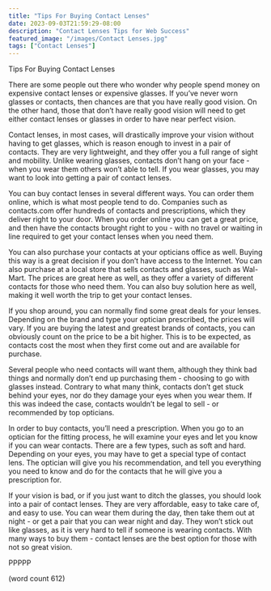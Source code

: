 ```yaml
---
title: "Tips For Buying Contact Lenses"
date: 2023-09-03T21:59:29-08:00
description: "Contact Lenses Tips for Web Success"
featured_image: "/images/Contact Lenses.jpg"
tags: ["Contact Lenses"]
---
```


Tips For Buying Contact Lenses

There are some people out there who wonder why people spend money on expensive contact lenses or expensive glasses.  If you’ve never worn glasses or contacts, then chances are that you have really good vision.  On the other hand, those that don’t have really good vision will need to get either contact lenses or glasses in order to have near perfect vision.

Contact lenses, in most cases, will drastically improve your vision without having to get glasses, which is reason enough to invest in a pair of contacts.  They are very lightweight, and they offer you a full range of sight and mobility.  Unlike wearing glasses, contacts don’t hang on your face - when you wear them others won’t able to tell.  If you wear glasses, you may want to look into getting a pair of contact lenses.

You can buy contact lenses in several different ways.  You can order them online, which is what most people tend to do.  Companies such as contacts.com offer hundreds of contacts and prescriptions, which they deliver right to your door.  When you order online you can get a great price, and then have the contacts brought right to you - with no travel or waiting in line required to get your contact lenses when you need them.

You can also purchase your contacts at your opticians office as well.  Buying this way is a great decision if you don’t have access to the Internet.  You can also purchase at a local store that sells contacts and glasses, such as Wal-Mart.  The prices are great here as well, as they offer a variety of different contacts for those who need them.  You can also buy solution here as well, making it well worth the trip to get your contact lenses.

If you shop around, you can normally find some great deals for your lenses.  Depending on the brand and type your optician prescribed, the prices will vary.  If you are buying the latest and greatest brands of contacts, you can obviously count on the price to be a bit higher.  This is to be expected, as contacts cost the most when they first come out and are available for purchase.

Several people who need contacts will want them, although they think bad things and normally don’t end up purchasing them - choosing to go with glasses instead.  Contrary to what many think, contacts don’t get stuck behind your eyes, nor do they damage your eyes when you wear them.  If this was indeed the case, contacts wouldn’t be legal to sell - or recommended by top opticians.

In order to buy contacts, you’ll need a prescription.  When you go to an optician for the fitting process, he will examine your eyes and let you know if you can wear contacts.  There are a few types, such as soft and hard.  Depending on your eyes, you may have to get a special type of contact lens.  The optician will give you his recommendation, and tell you everything you need to know and do for the contacts that he will give you a prescription for.  

If your vision is bad, or if you just want to ditch the glasses, you should look into a pair of contact lenses.  They are very affordable, easy to take care of, and easy to use.  You can wear them during the day, then take them out at night - or get a pair that you can wear night and day.  They won’t stick out like glasses, as it is very hard to tell if someone is wearing contacts.  With many ways to buy them - contact lenses are the best option for those with not so great vision.

PPPPP

(word count 612)

